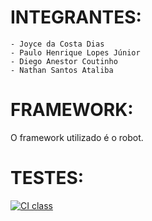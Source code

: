 # INTEGRANTES:
    - Joyce da Costa Dias
    - Paulo Henrique Lopes Júnior
    - Diego Anestor Coutinho
    - Nathan Santos Ataliba

# FRAMEWORK:
 O framework utilizado é o robot.

# TESTES:
[![CI class](https://github.com/NathanAtaliba/seminario-c214/actions/workflows/robot.yml/badge.svg)](https://github.com/NathanAtaliba/seminario-c214/actions/workflows/robot.yml)